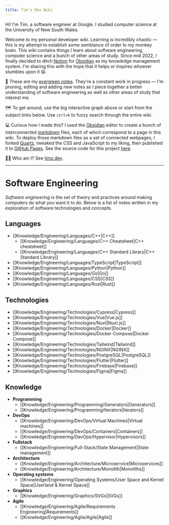 ```yaml
---
title: Tim's Dev Wiki
---
```


Hi! I'm Tim, a software engineer at Google. I studied computer science at the University of New South Wales. 

Welcome to my personal developer wiki. Learning is incredibly chaotic — this is my attempt to establish some semblance of order to my monkey brain. This wiki contains things I learn about software engineering, computer science and a bunch of other areas of study. Since mid 2022, I finally decided to ditch [Notion](https://notion.so/) for [Obsidian](https://obsidian.md/) as my knowledge management system. I'm sharing this with the hope that it helps or inspires whoever stumbles upon it 😃.

🌲 These are my [evergreen notes](https://notes.andymatuschak.org/Evergreen_notes). They're a constant work in progress — I'm pruning, editing and adding new notes as I piece together a better understanding of software engineering as well as other areas of study that interest me.

🗺️ To get around, use the big interactive graph above or start from the subject links below. Use `ctrl+k` to fuzzy search through the entire wiki.

💻 Curious how I made this? I used the [Obsidian](https://obsidian.md/) editor to create a bunch of interconnected [markdown](https://www.markdownguide.org/) files, each of which correspond to a page in this wiki. To deploy those markdown files as a set of connected webpages, I forked <a href="https://github.com/jackyzha0/quartz">Quartz</a>, tweaked the CSS and JavaScript to my liking, then published it to [GitHub Pages](https://pages.github.com/). See the source code for this project <a href="https://github.com/Tymotex/wiki">here</a>.

👨‍💻 Who am I? See [timz.dev](https://timz.dev).

---

# Software Engineering
*Software engineering* is the set of theory and practices around making computers do what you want it to do. Below is a list of notes written in my exploration of software technologies and concepts.

## Languages
- [[Knowledge/Engineering/Languages/C++|C++]]
    - [[Knowledge/Engineering/Languages/C++ Cheatsheet|C++ cheatsheet]]
    - [[Knowledge/Engineering/Languages/C++ Standard Library|C++ Standard Library]]
- [[Knowledge/Engineering/Languages/TypeScript|TypeScript]]
- [[Knowledge/Engineering/Languages/Python|Python]]
- [[Knowledge/Engineering/Languages/Go|Go]]
- [[Knowledge/Engineering/Languages/CSS|CSS]]
- [[Knowledge/Engineering/Languages/Rust|Rust]] 

## Technologies
- [[Knowledge/Engineering/Technologies/Cypress|Cypress]]
- [[Knowledge/Engineering/Technologies/Vue|Vue.js]]
- [[Knowledge/Engineering/Technologies/Nuxt|Nuxt.js]]
- [[Knowledge/Engineering/Technologies/Docker|Docker]]
- [[Knowledge/Engineering/Technologies/Docker Compose|Docker Compose]]
- [[Knowledge/Engineering/Technologies/Tailwind|Tailwind]]
- [[Knowledge/Engineering/Technologies/NGINX|NGINX]]
- [[Knowledge/Engineering/Technologies/PostgreSQL|PostgreSQL]]
- [[Knowledge/Engineering/Technologies/Flutter|Flutter]]
- [[Knowledge/Engineering/Technologies/Firebase|Firebase]]
- [[Knowledge/Engineering/Technologies/Figma|Figma]]

## Knowledge
- **Programming**
	- [[Knowledge/Engineering/Programming/Generators|Generators]]
	- [[Knowledge/Engineering/Programming/Iterators|Iterators]]
- **DevOps**
	- [[Knowledge/Engineering/DevOps/Virtual Machines|Virtual machines]]
	- [[Knowledge/Engineering/DevOps/Containers|Containers]]
	- [[Knowledge/Engineering/DevOps/Hypervisor|Hypervisors]]
- **Fullstack**
	- [[Knowledge/Engineering/Full-Stack/State Management|State management]]
- **Architecture**
	- [[Knowledge/Engineering/Architecture/Microservice|Microservices]]
	- [[Knowledge/Engineering/Architecture/Monolith|Monoliths]]
- **Operating systems**
	- [[Knowledge/Engineering/Operating Systems/User Space and Kernel Space|Userland & Kernel Space]]
- **Graphics**
    - [[Knowledge/Engineering/Graphics/SVGs|SVGs]]
- **Agile**
    - [[Knowledge/Engineering/Agile/Requirements Engineering|Requirements]]
    - [[Knowledge/Engineering/Agile/Agile|Agile]]

